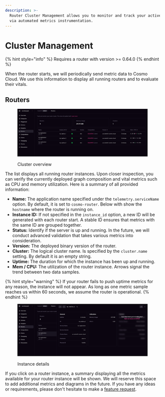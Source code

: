 ```yaml
---
description: >-
  Router Cluster Management allows you to monitor and track your active routers
  via automated metrics instrumentation.
---
```


# Cluster Management

{% hint style="info" %}
Requires a router with version >= 0.64.0
{% endhint %}

When the router starts, we will periodically send metric data to Cosmo Cloud. We use this information to display all running routers and to evaluate their vitals.

## Routers

<figure><img src="../.gitbook/assets/cluster-management.png" alt=""><figcaption><p>Cluster overview</p></figcaption></figure>

The list displays all running router instances. Upon closer inspection, you can verify the currently deployed graph composition and vital metrics such as CPU and memory utilization. Here is a summary of all provided information:

* **Name:** The application name specified under the `telemetry.serviceName` option. By default, it is set to `cosmo-router`. Below with show the `hostname` where the router is running on.
* **Instance ID:** If not specified in the `instance_id` option, a new ID will be generated with each router start. A stable ID ensures that metrics with the same ID are grouped together.
* **Status:** Identify if the server is up and running. In the future, we will conduct advanced validation that takes various metrics into consideration.
* **Version:** The deployed binary version of the router.
* **Cluster:** The logical cluster name. Is specified by the `cluster.name` setting. By default it is an empty string.
* **Uptime:** The duration for which the instance has been up and running.
* **Mem / CPU:** The utilization of the router instance. Arrows signal the trend between two data samples.

{% hint style="warning" %}
If your router fails to push uptime metrics for any reason, the instance will not appear. As long as one metric sample reaches us within 60 seconds, we assume the router is operational.
{% endhint %}

<figure><img src="../.gitbook/assets/router_instance_details.png" alt=""><figcaption><p>Instance details</p></figcaption></figure>

If you click on a router instance, a summary displaying all the metrics available for your router instance will be shown. We will reserve this space to add additional metrics and diagrams in the future. If you have any ideas or requirements, please don't hesitate to make a [feature request](https://github.com/wundergraph/cosmo/issues/new?assignees=\&labels=enhancement%2Cneeds+triage\&projects=\&template=feature\_request.yaml).
